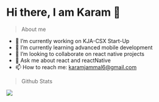 # Hi there, I am Karam 👋 
  
> About me
- 🔭 I’m currently working on KJA-CSX Start-Up
- 🌱 I’m currently learning advanced mobile development 
- 👯 I’m looking to collaborate on react native projects
- 💬 Ask me about react and reactNative 
- 📫 How to reach me: karamjammal6@gmail.com

> Github Stats

 <img align="left"   src="https://github-readme-stats.vercel.app/api?username=KJA-CSX&show_icons=true&theme=github_dark">





